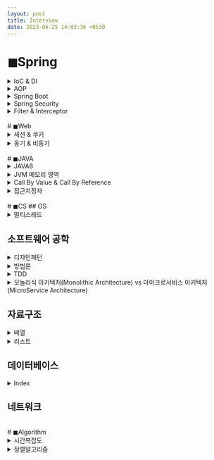 ```yaml
---
layout: post
title: Interview
date: 2023-06-25 14:03:36 +0530
---
```


<!---------------------------------- Spring ---------------------------------->
# ◼Spring
<details markdown="1">
  <summary>IoC & DI</summary>
* IoC(제어의 역전)
  * 프로그램의 제어 흐름 구조가 뒤바뀌는 것
  * 객체에 대한 제어권이 개발자가 아닌 컨테이너에 넘어가면서 객체의 생성부터 생명주기 관리까지 모든 것을 컨테이너가 맡아서 하게되는데 이를 제어권의 흐름이 바뀌었다고 하여 제어의 역전, IoC라고 한다.
* DI(의존성 주입)
  * 어떤 객체가 사용하는 의존 객체를 직접 만들어 사용하지 않고 주입 받아 사용하는 방법
  * 의존성 주입 방식
    * **Field Injection** : 필드에 @Autowired 어노테이션을 붙여 의존 관계를 주입하는 방법
    * **Setter based Injection** : setter 메소드에 @Autowired 어노테이션을 붙여 의존 관계를 주입하는 방법
    * **Constructor based Injection** : 생성자를 통해 의존 관계를 주입하는 방법. 주입받는 객체가 변하지 않도록 강제할 수 있으며, 의존성의 <u>순환 참조</u>에 대한 예방이 가능하다.(순환 참조 : A가 B에 의존하고 B가 A에 의존하는 형태)
</details>

<details markdown="1">
  <summary>AOP</summary>
* 관점 지향 프로그래밍으로 어플리케이션을 관점이라는 논리적인 단위로 분리해 관리하는 개념이다. <u>소스 코드 상에서 다른 부분에 반복해서 사용되는 코드들을 모듈화</u>하여 비즈니스 로직에서 분리해 재사용하는 것이 AOP의 핵심이다. 로깅, 트랜잭션과 같은 기능 구현에 적합하다.
* 실행 시점 - @Aspect
  * **@Before** : 메소드의 호출전 기능 구행
  * **@After** : 메소드 결과에 관계없이 완료가 되면 기능 수행
  * **@AfterReturning** : 메소드가 성공적으로 결과값을 반환한 후 기능 수행
  * **@AfterThrowing** : 메소드의 예외 발생시 기능 수행
  * **@Around** : 메소드 실행 전후 기능 수행
</details>

<details markdown="1">
  <summary>Spring Boot</summary>
스프링 프레임워크의 생산성을 향상시키기 위해 만들어진 것으로 자동 구성을 통해 기본적인 설정들을 자동으로 처리해준다. 내장형 서버를 제공하기 때문에 웹 어플리케이션을 쉽게 실행/배포할 수 있다.
</details>

<details markdown="1">
  <summary>Spring Security</summary>
* 인증과 권한으로 어플리케이션 보안을 구성하여 보안에 관련된 많은 옵션을 제공해준다.
* 스프링 시큐리티는 filter 기반으로 동작한다.
</details>

<details markdown="1">
  <summary>Filter & Interceptor</summary>
* Filter와 Interceptor는 Servlet 단위에서 실행된다.
* 순서로 봤을 때, Filter가 먼저 실행되며 Interceptor가 이후에 실행된다.
  * Filter : Filter로 지정된 자원에 대하여 요청 내용을 체크하거나 응답 정보를 체크한다.
  * Interceptor : Controller 호출하기 전/후로 작업을 가로챈다.

  ![filter](https://user-images.githubusercontent.com/47884586/131785151-cc895c25-52e5-4cbe-aab9-eeceaccc6327.png)
</details>

<br>
<!---------------------------------- ◼Web ---------------------------------->
# ◼Web
<details markdown="1">
  <summary>세션 & 쿠키</summary>
세션과 쿠키는 HTTP의 비연결성(통신 이후 연결을 끊음)과 비상태성(통신 상태를 유지하지 못함)을 보완하기 위한 기술이다.
* 세션
  * 정보를 서버에 저장한다.
  * 정보가 서버에 저장되기 때문에 보안에 좋다.
  * 서버 메모리를 차지하기 때문에 서버 부하의 위험성을 고려해야 한다.
* 쿠키
  * 정보를 클라이언트에 저장한다.
  * 서버의 자원을 사용하지 않기 때무에 속도가 빠르다.
</details>

<details markdown="1">
  <summary>동기 & 비동기</summary>
* 동기 : 순차적으로 테스크를 수행한다. 서버에 응답을 받을 때 까지 대기한다.
* 비동기 : 병렬적으로 테스크를 수행한다. 서버로부터 응답을 대기하지 않고 다음 작업을 실행한다. 응답 대기 시간이 없고 다른 작업을 할 수 있기 때문에 자원을 효율적으로 사용할 수 있다.
</details>

<br>
<!---------------------------------- JAVA ---------------------------------->
# ◼JAVA
<details markdown="1">
  <summary>JAVA8</summary>
* 람다 표현식 : 식별자없이 실행가능한 함수, 익명 함수라고도 불린다. 메소드를 람다 표현식으로 표현하면 클래스를 만들고 객체를 생성하지 않아도 메소드를 사용할 수 있다.
* Stream : 컬렉션, 배열 등에 요소들을 하나씩 참조하며 반복적인 처리를 할 수 있는 기능이다.
* java.time 패키지 : LocalTime, LocalDate, LocalDateTime 클래스
</details>

<details markdown="1">
  <summary>JVM 메모리 영역</summary>
* **Class Loader**
  * 자바 컴파일러에 의해 생성된 클래스 파일을 Runtime Data Area에 로딩한다.
* **Runtime Data Area** : JVM 메모리 영역
  * Method Area : 클래스 파일을 읽어 클래스에 대한 정보를 저장한다.
  * Heap Area : 인스턴스가 생성되는 공간. new 연산자로 생성된 객체와 배열을 저장한다.(전역변수 포함)
  * Stack Area : 기본 자료형(int, float, char, byte, boolean 등)에 해당하는 지역변수 및 매개변수의 데이터 값이 저장된다.
  * PC Register : Thread가 생성될 때마다 생기는 공간
  * Native Method Stack : 자바 이외의 다른 언어에서 제공되는 메소드의 정보가 저장된다.
* **Execution Engine**
  * Class Loader가 Runtime Data Area에 불러온 바이트 코드를 실행한다.
* **Garbage Collector**
  * Heap Area에 생성된 객체 중 참조되지 않는 객체를 제거한다.
  * JVM이 OS에 메모리를 요청할 때 실행된다.
</details>

<details markdown="1">
  <summary>Call By Value & Call By Reference</summary>
* Call By Value : 함수의 인자를 전달할 때 값을 전달하는 방식
* Call By Reference : 함수의 인자를 전달할 때 주소를 전달하는 방식
</details>

<details markdown="1">
  <summary>접근지정자</summary>
* public : 어떠한 클래스에서도 접근이 가능하다.
* private : 같은  클래스 내에서만 접근이 가능하다.
* protected : 상속받은 클래스 또는 같은 패키지에서만 접근이 가능하다.
* default : 같은 패키지에서만 접근이 가능하다.
</details>

<br>
<!---------------------------------- CS ---------------------------------->
# ◼CS
## OS
<details markdown="1">
  <summary>멀티스레드</summary>
* 프로그램을 실행하게 되면 하나의 프로세스가 생성된다.
* 프로세스내에는 실제 작업을 수행하는 스레드가 존재한다.
* 모든 프로세스에는 하나 이상의 스레드가 존재하여 작업을 수행한다. 이 때, 하나의 프로세스 내에 두 개 이상의 스레드가 동시에 작업을 수행하는 것을 멀티 스레드라고 한다.
</details>

## 소프트웨어 공학
<details markdown="1">
  <summary>디자인패턴</summary>
소프트웨어 공학에서 객체간 응집도를 높이고 결합도를 낮추는 좋은 코드 설계를 위한 설계 패턴을 말한다. 이를 통해 생산성을 높이고 유지보수 비용을 절감시킬 수 있다.
* 디자인 패턴은 크게 3가지 유형으로 분류된다.
  * 생성 패턴
    * 프로토 타입 패턴 : 미리 만들어진 객체를 복사해서 객체를 생성하는 방식
    * 싱글톤 패턴 : 하나의 클래스 인스턴스만 생성하여 이에 대한 전역 접근을 제공하는 방식
  * 구조 패턴
    * 브릿지 패턴 : 추상화와 구현을 분리해 인터페이스와 구현의 결합도를 약화하는 방식
    * 데코레이터 패턴 : 기존 객체에 새로운 기능을 추가하거나 오버라이드 하는 방식 
  * 행동 패턴
    * 책임 연쇄 패턴 : Request를 바로 처리할 수 없을 경우 여러 객체를 사슬처럼 연결하고 요청을 해결할 객체를 만날 때까지 객체의 사슬을 따라 요청을 전달한다.
</details>

<details markdown="1">
  <summary>방법론</summary>
</details>

<details markdown="1">
  <summary>TDD</summary>
</details>

<details markdown="1">
  <summary>모놀리식 아키텍처(Monolithic Architecture) vs 마이크로서비스 아키텍처(MicroService Architecture)</summary>
* **모놀리식 아키텍처** : 소프트웨어의 모든 구성요소가 한 프로젝트에 통합 되어 있는 형태
  * 장점
    * 소규모 프로젝트에서는 합리적이고, 개발,빌드,배포,테스트가 용이하다.
  * 단점
    * 어플리케이션 구동시간이 늘어나고 빌드,배포 시간이 길어진다.
* **마이크로서비스 아키텍처** : 하나의 큰 애플리케이션이 여러 개의 작은 서비스 유닛으로 쪼개진 형태
  * 장점 
    * 독립적인 서비스로 배포가 빠르고 모놀리식보다 가볍다.
    * 각 서비스에 따라 개별적으로 서버를 나눌 수 있어 메모리 및 cpu 관리에 효율적이다.
  * 단점 
    * 서비스 간 호출 시 REST API 사용으로 인한 통신비용, Latency(지연시간)가 증가한다.
    * 서비스가 분산되어 있어 트랜잭션 관리, 장애 추적 및 테스트 등이 쉽지 않다.
</details>

## 자료구조
<details markdown="1">
  <summary>배열</summary>
</details>

<details markdown="1">
  <summary>리스트</summary>
</details>

## 데이터베이스
<details markdown="1">
  <summary>Index</summary>
* Index는 데이터의 검색 성능을 향상시켜주는 자료 구조이다.
* Index 원리
  * 테이블에는 <u>데이터의 주소</u>를 나타내는 ROWID(오라클 표기법)가 있다.
  * 테이블 A 컬럼의 인덱스를 생성하면 해당 컬럼과 ROWID로 구성된 인덱스 테이블이 생성된다.
  * A 컬럼을 조건으로 테이블을 조회하면 인덱스 테이블에 해당 ROWID를 참조해서 테이블 레코드의 값을 가져온다.
* Index를 사용하기 좋은 기준
  * WHERE 절이나 JOIN 조건시 자주 사용되는 컬럼
</details>

## 네트워크


<br>
<!---------------------------------- Algorithm ---------------------------------->
# ◼Algorithm
<details markdown="1">
  <summary>시간복잡도</summary>
* 시간 복잡도는 어떤 문제를 해결하는 알고리즘이 걸리는 시간을 의미한다.
* 시간 복잡도는 Big-O(빅-오) 표기를 이용해 정의할 수 있다.

```
- O(1) : 일정한 복잡도. 입력값이 증가하더라도 시간이 늘어나지 않는다.
- O(n) : 선형 복잡도. 입력값이 증가함에 따라 같은 비율로 증가한다.
- O(log n) : 로그 복잡도. Big-O 표기법중 O(1) 다음으로 빠른 시간 복잡도를 가진다.
- O(n log n) : 선형 로그형. n * log₂ n만큼의 수행 시간을 가진다.
- O(n²) : 2차 복잡도. 입력값이 증가함에 따라 시간이 n의 제곱수로 증가한다.
- O(2ⁿ) : 기하급수적 복잡도. Big-O 표기법 중 가장 느린 시간 복잡도를 가진다.
```

</details>

<details markdown="1">
  <summary>정렬알고리즘</summary>
* **버블 정렬(Bubble Sort)** : 인접한 두 원소를 비교해 서로 위치를 교환하는 방식의 정렬 알고리즘. 
  
  ※ 평균 및 최악의 경우 시간 복잡도 : <u>O(n^2)</u>
  ```

  ```
* **선택 정렬(Selection Sort)** : 주어진 리스트에서 최소값을 찾아 앞에 위치한 값과 교환하는 방식의 정렬 알고리즘. 최소값을 선택하는 과정을 반복해 정렬을 수행한다.

  ※ 평균 및 최악의 경우 시간 복잡도 : <u>O(n^2)</u>
  ```

  ```
* **삽입 정렬(Insertion Sort)** : 리스트를 정렬된 부분과 정렬되지 않은 부분으로 나누고 정렬되지 않은 부분의 값을 정렬된 부분에 삽입하는 방식으로 정렬을 수행한다. 작은 크기의 리스트나 정렬된 상태에서는 효과적이지만 최악의 경우 다른 알고리즘보다 성능이 떨어질 수 있다.

  ※ 평균 및 최악의 경우 시간 복잡도 : <u>O(n^2)</u>
  ```

  ```
* **퀵 정렬(Quick Sort)** : 리스트에서 하나의 요소를 기준으로 잡고, 기준보다 작은 값은 욎쪽으로, 큰 값은 오른쪽으로 분할하여 재귀적으로 정렬을 수행한다. 평균적으로 빠른 속도를 가지는 알고리즘 중 하나이지만 최악의 경우 성능이 떨어질 수 있다.

  ※ 평균 시간 복잡도 : <u>O(n log n)</u> / 최악의 경우 시간 복잡도 : <u>O(n^2)</u>
  ```

  ```
* **병합 정렬(Merge Sort)** : 리스트 절반으로 잘라 정렬하고, 정렬된 두 개의 리스틀 병합해 전체 리스트를 정렬한다. 안정적이면서 효율적인 알고리즘이지만 추가적인 메모리 공간이 필요하다는 단점이 있다.

  ※ 평균 및 최악의 경우 시간 복잡도 : <u>O(n log n)</u>
  ```

  ```
* **힙 정렬(Heap Sort)** : 완전 이진트리 구조를 활용하여 정렬을 수행한다. 주어진 리스트를 힙으로 만들고, 힙에서 최대값(또는 최소값)을 추출해 정렬된 순서로 배열한다.

  ※ 평균 및 최악의 경우 시간 복잡도 : <u>O(n log n)</u>
  ```

  ```
</details>


